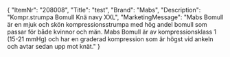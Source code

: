 {
  "ItemNr": "208008",
  "Title": "test",
  "Brand": "Mabs",
  "Description": "Kompr.strumpa Bomull Knä navy XXL",
  "MarketingMessage": "Mabs Bomull är en mjuk och skön kompressionsstrumpa med hög andel bomull som passar för både kvinnor och män. Mabs Bomull är av kompressionsklass 1 (15-21 mmHg) och har en graderad kompression som är högst vid ankeln och avtar sedan upp mot knät."
}